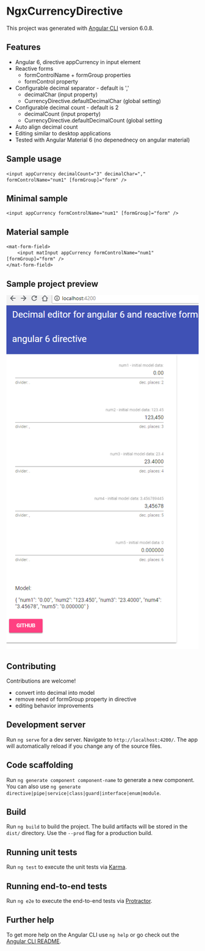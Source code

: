 # NgxCurrencyDirective

This project was generated with [Angular CLI](https://github.com/angular/angular-cli) version 6.0.8.

## Features
- Angular 6, directive appCurrency in input element
- Reactive forms
  - formControlName + formGroup properties
  - formControl property
- Configurable decimal separator - default is ','
  - decimalChar (input property)
  - CurrencyDirective.defaultDecimalChar (global setting)
- Configurable decimal count - default is 2
  - decimalCount (input property)
  - CurrencyDirective.defaultDecimalCount  (global setting
- Auto align decimal count
- Editing similar to desktop applications
- Tested with Angular Material 6 (no depenednecy on angular material)

## Sample usage
```
<input appCurrency decimalCount="3" decimalChar="," formControlName="num1" [formGroup]="form" />
```

## Minimal sample
```
<input appCurrency formControlName="num1" [formGroup]="form" />
```

## Material sample
```
<mat-form-field>
    <input matInput appCurrency formControlName="num1" [formGroup]="form" />
</mat-form-field>
```


## Sample project preview
![sample.png](sample.png "sample.png")

## Contributing
Contributions are welcome!
- convert into decimal into model
- remove need of formGroup property in directive
- editing behavior improvements

## Development server

Run `ng serve` for a dev server. Navigate to `http://localhost:4200/`. The app will automatically reload if you change any of the source files.

## Code scaffolding

Run `ng generate component component-name` to generate a new component. You can also use `ng generate directive|pipe|service|class|guard|interface|enum|module`.

## Build

Run `ng build` to build the project. The build artifacts will be stored in the `dist/` directory. Use the `--prod` flag for a production build.

## Running unit tests

Run `ng test` to execute the unit tests via [Karma](https://karma-runner.github.io).

## Running end-to-end tests

Run `ng e2e` to execute the end-to-end tests via [Protractor](http://www.protractortest.org/).

## Further help

To get more help on the Angular CLI use `ng help` or go check out the [Angular CLI README](https://github.com/angular/angular-cli/blob/master/README.md).
